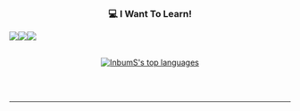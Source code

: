 <div align=center>
   
   ### 💻 I Want To Learn!
  <div style="display:flex; flex-direction:row;" align="center">
  <img src="https://img.shields.io/badge/kubernetes-326CE5?style=for-the-badge&logo=kubernetes&logoColor=white">
  <img src="https://img.shields.io/badge/nestjs-E0234E?style=for-the-badge&logo=nestjs&logoColor=white">
  <img src="https://img.shields.io/badge/apachekafka-231F20?style=for-the-badge&logo=apachekafka&logoColor=white">
  </div>
  <br>
  
  [![InbumS's top languages](https://github-readme-stats.vercel.app/api/top-langs/?username=InbumS&theme=black&langs_count=10)](https://github.com/anuraghazra/github-readme-stats)

  <br>
  <br>
  <hr>

</div>
